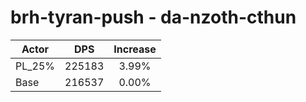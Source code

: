 # brh-tyran-push - da-nzoth-cthun
| Actor | DPS | Increase |
|---|:---:|:---:|
|PL_25%|225183|3.99%|
|Base|216537|0.00%|
